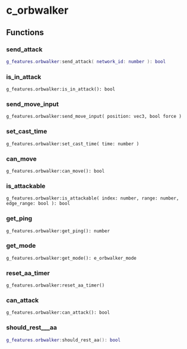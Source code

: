 # c\_orbwalker

## Functions

### send\_attack

```lua
g_features.orbwalker:send_attack( network_id: number ): bool
```

### is\_in\_attack

```
g_features.orbwalker:is_in_attack(): bool
```

### send\_move\_input

```
g_features.orbwalker:send_move_input( position: vec3, bool force )
```

### set\_cast\_time

```
g_features.orbwalker:set_cast_time( time: number )
```

### can\_move

```
g_features.orbwalker:can_move(): bool
```

### is\_attackable

```
g_features.orbwalker:is_attackable( index: number, range: number, edge_range: bool ): bool
```

### get\_ping

```
g_features.orbwalker:get_ping(): number
```

### get\_mode

```
g_features.orbwalker:get_mode(): e_orbwalker_mode
```

### reset\_aa\_timer

```
g_features.orbwalker:reset_aa_timer()
```

### can\_attack

```
g_features.orbwalker:can_attack(): bool
```

### should\_rest_\__aa

```lua
g_features.orbwalker:should_rest_aa(): bool
```
